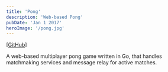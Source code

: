 ```yaml
---
title: 'Pong'
description: 'Web-based Pong'
pubDate: 'Jan 1 2017'
heroImage: '/pong.jpg'
---
```


\[[GitHub](https://github.com/apardee/pong)\]

A web-based multiplayer pong game written in Go, that handles matchmaking services and message relay for active matches.